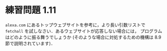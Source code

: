 # 練習問題 1.11

`alexa.com` にあるトップウェブサイトを参考に，より長い引数リストで 
`fetchall` を試しなさい．あるウェブサイトが応答しない場合には，
プログラムはどのように振る舞うでしょうか
(そのような場合に対処するための機構は 8.9 節で説明されています)．
